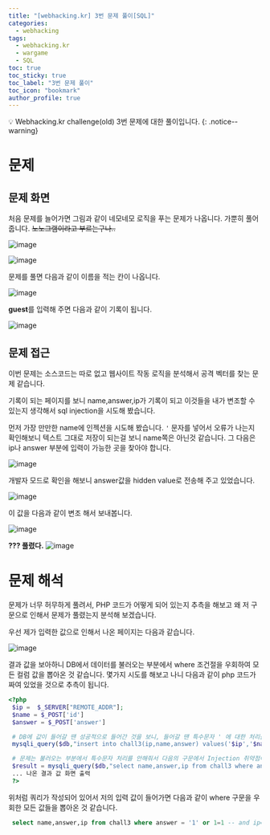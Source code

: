 ```yaml
---
title: "[webhacking.kr] 3번 문제 풀이[SQL]"
categories:
  - webhacking
tags:
  - webhacking.kr
  - wargame
  - SQL
toc: true
toc_sticky: true
toc_label: "3번 문제 풀이"
toc_icon: "bookmark"
author_profile: true
---
```


💡 Webhacking.kr challenge(old) 3번 문제에 대한 풀이입니다.
{: .notice--warning}

# 문제

## 문제 화면
 처음 문제를 늘어가면 그림과 같이 네모네모 로직을 푸는 문제가 나옵니다. 가뿐히 풀어줍니다. ~~노노그램이라고 부르는구나..~~

  ![image](https://user-images.githubusercontent.com/33647663/149819286-8bb47c21-fb38-4f1b-b32e-58188f88a5d1.png)

  ![image](https://user-images.githubusercontent.com/33647663/149819476-ac694936-31e5-419b-9a3f-844145b55a24.png)

 문제를 풀면 다음과 같이 이름을 적는 칸이 나옵니다.

 ![image](https://user-images.githubusercontent.com/33647663/149819580-e13ce8c5-d9dd-4755-b78f-e89c6d08cd13.png)

 **guest**를 입력해 주면 다음과 같이 기록이 됩니다.

 ![image](https://user-images.githubusercontent.com/33647663/149819821-bdb89b81-67a9-40f8-9100-601952e3ec0a.png)

## 문제 접근 
 이번 문제는 소스코드는 따로 없고 웹사이트 작동 로직을 분석해서 공격 벡터를 찾는 문제 같습니다. 

 기록이 되는 페이지를 보니 name,answer,ip가 기록이 되고 이것들을 내가 변조할 수 있는지 생각해서 sql injection을 시도해 봤습니다.

 먼저 가장 만만한 name에 인젝션을 시도해 봤습니다. ```'``` 문자를 넣어서 오류가 나는지 확인해보니 텍스트 그대로 저장이 되는걸 보니 name쪽은 아닌것 같습니다. 그 다음은 ip나 answer 부분에 입력이 가능한 곳을 찾아야 합니다.

 ![image](https://user-images.githubusercontent.com/33647663/149820001-ef174a65-943c-4345-8921-867ce61fe9a4.png)

 개발자 모드로 확인을 해보니 answer값을 hidden value로 전송해 주고 있었습니다. 

 ![image](https://user-images.githubusercontent.com/33647663/149820208-550fab5b-4cb4-4eb0-985e-0f05597ff972.png)

 이 값을 다음과 같이 변조 해서 보내봅니다.
 
 ![image](https://user-images.githubusercontent.com/33647663/149820327-c9e3a083-5f4e-4459-8df1-1706f6dce89f.png)

 **??? 풀렸다.**
 ![image](https://user-images.githubusercontent.com/33647663/149818719-86cea65f-601f-43ef-8657-7c5e7ba7302d.png)

# 문제 해석
 문제가 너무 허무하게 풀려서, PHP 코드가 어떻게 되어 있는지 추측을 해보고 왜 저 구문으로 인해서 문제가 풀렸는지 분석해 보겠습니다.

 우선 제가 입력한 값으로 인해서 나온 페이지는 다음과 같습니다.

 ![image](https://user-images.githubusercontent.com/33647663/149820628-ae0fdc84-2fbb-47a4-8e63-246af548316d.png)

 결과 값을 보아하니 DB에서 데이터를 불러오는 부분에서 where 조건절을 우회하여 모든 컬럼 값을 뽑아온 것 같습니다. 몇가지 시도를 해보고 나니 다음과 같이 php 코드가 짜여 있었을 것으로 추측이 됩니다.
 ```php
 <?php
  $ip =  $_SERVER["REMOTE_ADDR"];
  $name = $_POST['id']
  $answer = $_POST['answer']

  # DB에 값이 들어갈 땐 성공적으로 들어간 것을 보니, 들어갈 땐 특수문자 ' 에 대한 처리를 해줬다.
  mysqli_query($db,"insert into chall3(ip,name,answer) values('$ip','$name','$answer'))";

  # 문제는 불러오는 부분에서 특수문자 처리를 안해줘서 다음의 구문에서 Injection 취약점이 발생한 듯.
  $result = mysqli_query($db,"select name,answer,ip from chall3 where answer ='$answer'  and  ip='$ip'");
  ... 나온 결과 값 화면 출력	
  ?>
 ```
 위처럼 쿼리가 작성되어 있어서 저의 입력 값이 들어가면 다음과 같이 where 구문을 우회한 모든 값들을 뽑아온 것 같습니다.

 ```sql
  select name,answer,ip from chall3 where answer = '1' or 1=1 -- and ip='$ip'
 ```
